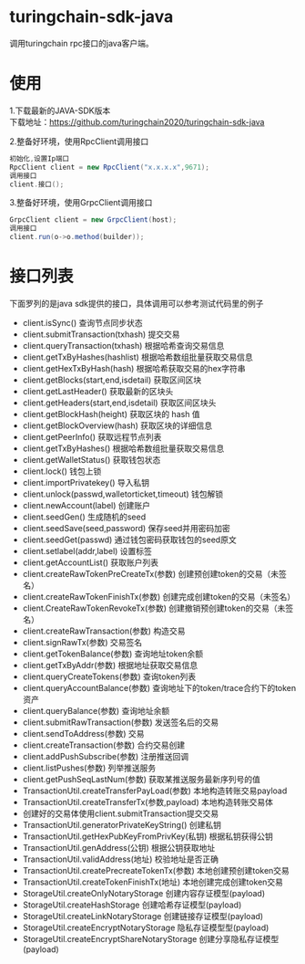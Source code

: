 # turingchain-sdk-java
调用turingchain rpc接口的java客户端。

# 使用
1.下载最新的JAVA-SDK版本  
下载地址：https://github.com/turingchain2020/turingchain-sdk-java


2.整备好环境，使用RpcClient调用接口

``` java
初始化,设置Ip端口
RpcClient client = new RpcClient("x.x.x.x",9671);
调用接口
client.接口();
```

3.整备好环境，使用GrpcClient调用接口

``` java
GrpcClient client = new GrpcClient(host);
调用接口
client.run(o->o.method(builder));
```

# 接口列表
下面罗列的是java sdk提供的接口，具体调用可以参考测试代码里的例子

 - client.isSync() 	查询节点同步状态
 - client.submitTransaction(txhash)	提交交易
 - client.queryTransaction(txhash)   根据哈希查询交易信息
 - client.getTxByHashes(hashlist)     根据哈希数组批量获取交易信息
 - client.getHexTxByHash(hash)     根据哈希获取交易的hex字符串
 - client.getBlocks(start,end,isdetail)    获取区间区块
 - client.getLastHeader()    获取最新的区块头
 - client.getHeaders(start,end,isdetail)    获取区间区块头
 - client.getBlockHash(height)     获取区块的 hash 值
 - client.getBlockOverview(hash)    获取区块的详细信息
 - client.getPeerInfo()    获取远程节点列表 
 - client.getTxByHashes()    根据哈希数组批量获取交易信息
 - client.getWalletStatus()    获取钱包状态
 - client.lock()    钱包上锁
 - client.importPrivatekey()    导入私钥
 - client.unlock(passwd,walletorticket,timeout)   钱包解锁
 - client.newAccount(label)    创建账户
 - client.seedGen()    生成随机的seed
 - client.seedSave(seed,password)    保存seed并用密码加密
 - client.seedGet(passwd)    通过钱包密码获取钱包的seed原文
 - client.setlabel(addr,label)    设置标签
 - client.getAccountList()     获取账户列表
 - client.createRawTokenPreCreateTx(参数)    创建预创建token的交易（未签名）
 - client.createRawTokenFinishTx(参数)   创建完成创建token的交易（未签名）
 - client.CreateRawTokenRevokeTx(参数)   创建撤销预创建token的交易（未签名）
 - client.createRawTransaction(参数)    构造交易
 - client.signRawTx(参数)    交易签名
 - client.getTokenBalance(参数)    查询地址token余额
 - client.getTxByAddr(参数)    根据地址获取交易信息
 - client.queryCreateTokens(参数)    查询token列表
 - client.queryAccountBalance(参数)    查询地址下的token/trace合约下的token资产
 - client.queryBalance(参数)    查询地址余额
 - client.submitRawTransaction(参数)    发送签名后的交易
 - client.sendToAddress(参数)    交易
 - client.createTransaction(参数)    合约交易创建
 - client.addPushSubscribe(参数)    注册推送回调
 - client.listPushes(参数)    列举推送服务
 - client.getPushSeqLastNum(参数)    获取某推送服务最新序列号的值
 - TransactionUtil.createTransferPayLoad(参数)	本地构造转账交易payload
 - TransactionUtil.createTransferTx(参数,payload)	本地构造转账交易体
 - 创建好的交易体使用client.submitTransaction提交交易
 - TransactionUtil.generatorPrivateKeyString()	创建私钥
 - TransactionUtil.getHexPubKeyFromPrivKey(私钥)	根据私钥获得公钥
 - TransactionUtil.genAddress(公钥)	根据公钥获取地址
 - TransactionUtil.validAddress(地址)	校验地址是否正确
 - TransactionUtil.createPrecreateTokenTx(参数)    本地创建预创建token交易
 - TransactionUtil.createTokenFinishTx(地址)   本地创建完成创建token交易
 - StorageUtil.createOnlyNotaryStorage 创建内容存证模型(payload)
 - StorageUtil.createHashStorage 创建哈希存证模型(payload)
 - StorageUtil.createLinkNotaryStorage 创建链接存证模型(payload)
 - StorageUtil.createEncryptNotaryStorage 隐私存证模型型(payload)
 - StorageUtil.createEncryptShareNotaryStorage 创建分享隐私存证模型(payload)



